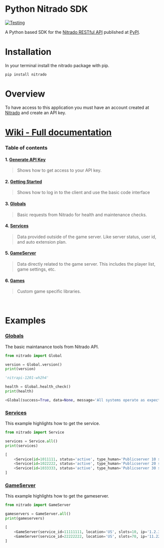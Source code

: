 # Python Nitrado SDK

[![Testing](https://github.com/mjlomeli/NitradoAPI/actions/workflows/tests.yml/badge.svg)](#)


A Python based SDK for the [Nitrado RESTful API](https://doc.nitrado.net/) published at [PyPI](https://pypi.org/project/nitrado/).

# Installation
In your terminal install the nitrado package with pip.

```shell
pip install nitrado
```


# Overview

To have access to this application you must have an account created at [Nitrado](https://server.nitrado.net/)
and create an API key.

# [Wiki - Full documentation](https://github.com/mjlomeli/NitradoAPI/wiki)
### Table of contents
#### 1. [Generate API Key](https://github.com/mjlomeli/NitradoAPI/wiki/Generate-API-Key)
   > Shows how to get access to your API key.
#### 2. [Getting Started](https://github.com/mjlomeli/NitradoAPI/wiki/Getting-Started)
   > Shows how to log in to the client and use the basic code interface
#### 3. [Globals](https://github.com/mjlomeli/NitradoAPI/wiki/Globals)
   > Basic requests from Nitrado for health and maintenance checks.
#### 4. [Services](https://github.com/mjlomeli/NitradoAPI/wiki/Services)
   > Data provided outside of the game server. Like server status, user id, and auto extension plan.
#### 5. [GameServer](https://github.com/mjlomeli/NitradoAPI/wiki/GameServer)
   > Data directly related to the game server. This includes the player list, game settings, etc.
#### 6. [Games](https://github.com/mjlomeli/NitradoAPI/wiki/Games)
   > Custom game specific libraries.

<br />

# Examples

### [Globals](https://github.com/mjlomeli/NitradoAPI/wiki/Globals)
The basic maintanance tools from Nitrado API.

```python
from nitrado import Global

version = Global.version()
print(version)

'nitrapi-1201-wh2h4'

health = Global.health_check()
print(health)

<Global(success=True, data=None, message='All systems operate as expected.', status='success')>
```

### [Services](https://github.com/mjlomeli/NitradoAPI/wiki/Services)
This example highlights how to get the service.

```python
from nitrado import Service

services = Service.all()
print(services)
```
```python
[
    <Service(id=1011111, status='active', type_human='Publicserver 10 slots', suspend_date='2023-05-07T01:21:11')>,
    <Service(id=1022222, status='active', type_human='Publicserver 20 slots', suspend_date='2023-07-07T02:11:01')>,
    <Service(id=1033333, status='active', type_human='Publicserver 30 slots', suspend_date='2023-09-07T06:51:41')>
]
``` 

### [GameServer](https://github.com/mjlomeli/NitradoAPI/wiki/GameServer)
This example highlights how to get the gameserver.

```python
from nitrado import GameServer

gameservers = GameServer.all()
print(gameservers)
```
```python
[
    <GameServer(service_id=11111111, location='US', slots=10, ip='1.2.3.4', game_human='ARK: Survival Evolved (Xbox One)')>,
    <GameServer(service_id=22222222, location='US', slots=70, ip='11.22.33.44', game_human='ARK: Survival Evolved (Xbox One)')>
]
```



